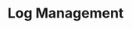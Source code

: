 ---
sidebar_position: 5
title: "Log Management"
sidebar_label: "Log Management"
description: "Analyze logging infrastructure in Debian - study log rotation, centralized logging, audit trails, and log analysis methodologies."
keywords:
  - "debian log management"
  - "system logging"
  - "log rotation debian"
  - "centralized logging"
  - "debian audit logs"
tags:
  - debian
  - log-management
  - system-logging
  - audit-logging
  - log-analysis
slug: /linux/debian/administration/log-management
---